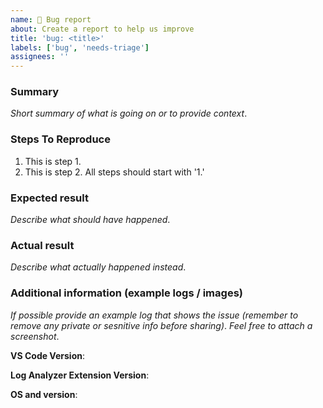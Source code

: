 ```yaml
---
name: 🐛 Bug report
about: Create a report to help us improve
title: 'bug: <title>'
labels: ['bug', 'needs-triage']
assignees: ''
---
```


<!--
NOTICE: This is a community project. We do our best to triage issues in a timely manner and help moderate discussions. This is not a mechanism for receiving support under any agreement or SLA. If you require immediate assistance with a product you own, please use official support channels.
-->

### Summary

_Short summary of what is going on or to provide context_.

### Steps To Reproduce

1.  This is step 1.
1.  This is step 2. All steps should start with '1.'

### Expected result

_Describe what should have happened_.

### Actual result

_Describe what actually happened instead_.

### Additional information (example logs / images)

_If possible provide an example log that shows the issue (remember to remove any private or sesnitive info before sharing)_.
_Feel free to attach a screenshot_.

**VS Code Version**:

**Log Analyzer Extension Version**:

**OS and version**:
